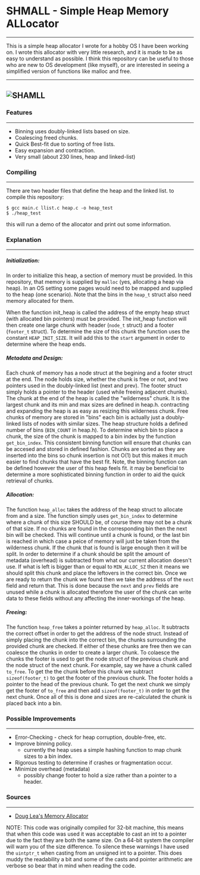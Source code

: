 # SHMALL - Simple Heap Memory ALLocator
------------
This is a simple heap allocator I wrote for a hobby OS I have been working on. I wrote this allocator with very little research, and it is made to be as easy to understand as possible. I think this repository can be useful to those who are new to OS development (like myself), or are interested in seeing a simplified version of functions like malloc and free.

---
![SHAMLL](SHMALL.png "SHMALL")
---

### Features
------------
  - Binning uses doubly-linked lists based on size.
  - Coalescing freed chunks.
  - Quick Best-fit due to sorting of free lists.
  - Easy expansion and contraction.
  - Very small (about 230 lines, heap and linked-list)

### Compiling
------------
There are two header files that define the heap and the linked list.
to compile this repository:
``` 
$ gcc main.c llist.c heap.c -o heap_test 
$ ./heap_test
```

this will run a demo of the allocator and print out some information.


### Explanation
------------

##### Initialization:
In order to initialize this heap, a section of memory must be provided. In this repository, that memory is supplied by ```malloc``` (yes, allocating a heap via heap). In an OS setting some pages would need to be mapped and supplied to the heap (one scenario). Note that the bins in the ```heap_t``` struct also need memory allocated for them.

When the function init_heap is called the address of the empty heap struct (with allocated bin pointers) must be provided. The init_heap function will then create one large chunk with header (```node_t``` struct) and a footer (```footer_t``` struct). To determine the size of this chunk the function uses the constant ```HEAP_INIT_SIZE```. It will add this to the ```start``` argument in order to determine where the heap ends.

##### Metadata and Design:
Each chunk of memory has a node struct at the begining and a footer struct at the end. The node holds size, whether the chunk is free or not, and two pointers used in the doubly-linked list (next and prev). The footer struct simply holds a pointer to the header (used while freeing adjacent chunks). The chunk at the end of the heap is called the "wilderness" chunk. It is the largest chunk and its min and max sizes are defined in heap.h. contracting and expanding the heap is as easy as resizing this wilderness chunk. Free chunks of memory are stored in "bins" each bin is actually just a doubly-linked lists of nodes with similar sizes. The heap structure holds a defined number of bins (```BIN_COUNT``` in heap.h). To determine which bin to place a chunk, the size of the chunk is mapped to a bin index by the function ```get_bin_index```. This consistent binning function will ensure that chunks can be accesed and stored in defined fashion. Chunks are sorted as they are inserted into the bins so chunk insertion is not O(1) but this makes it much easier to find chunks that have the best fit. Note, the binning function can be defined however the user of this heap feels fit. it  may be beneficial to determine a more sophisticated binning function in order to aid the quick retrieval of chunks.

##### Allocation:
The function ```heap_alloc``` takes the address of the heap struct to allocate from and a size. The function simply uses ```get_bin_index``` to determine where a chunk of this size SHOULD be, of course there may not be a chunk of that size. If no chunks are found in the corresponding bin then the next bin will be checked. This will continue until a chunk is found, or the last bin is reached in which case a peice of memory will just be taken from the wilderness chunk. If the chunk that is found is large enough then it will be split. In order to determine if a chunk should be split the amount of metadata (overhead) is subtracted from what our current allocation doesn't use. If what is left is bigger than or equal to ```MIN_ALLOC_SZ``` then it means we should split this chunk and place the leftovers in the correct bin. Once we are ready to return the chunk we found then we take the address of the ```next``` field and return that. This is done because the ```next``` and ```prev``` fields are unused while a chunk is allocated therefore the user of the chunk can write data to these fields without any affecting the inner-workings of the heap.

##### Freeing: 
The function ```heap_free``` takes a pointer returned by ```heap_alloc```. It subtracts the correct offset in order to get the address of the node struct. Instead of simply placing the chunk into the correct bin, the chunks surrounding the provided chunk are checked. If either of these chunks are free then we can coalesce the chunks in order to create a larger chunk. To colaesce the chunks the footer is used to get the node struct of the previous chunk and the node struct of the next chunk. For example, say we have a chunk called ```to_free```. To get the the chunk before this chunk we subtract ```sizeof(footer_t)``` to get the footer of the previous chunk. The footer holds a pointer to the head of the previous chunk. To get the next chunk we simply get the footer of ```to_free``` and then add ```sizeof(footer_t)``` in order to get the next chunk. Once all of this is done and sizes are re-calculated the chunk is placed back into a bin.


### Possible Improvements
------------
  - Error-Checking - check for heap corruption, double-free, etc.
  - Improve binning policy.
    - currently the heap uses a simple hashing function to map chunk sizes to a bin index.
  - Rigorous testing to determine if crashes or fragmentation occur.
  - Minimize overhead (metadata) 
    - possibly change footer to hold a size rather than a pointer to a header.

### Sources 
------------
* [Doug Lea's Memory Allocator](http://g.oswego.edu/dl/html/malloc.html)

NOTE: This code was originally compiled for 32-bit machine, this means that when this code was used it was acceptable to cast an int to a pointer due to the fact they are both the same size. On a 64-bit system the compiler will warn you of the size difference. To silence these warnings I have used the ```uintptr_t``` when casting from an unsigned int to a pointer. This does muddy the readability a bit and some of the casts and pointer arithmetic are verbose so bear that in mind when reading the code.  
